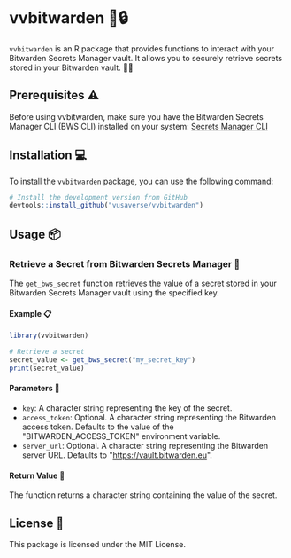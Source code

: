 # vvbitwarden 🚀🔒

`vvbitwarden` is an R package that provides functions to interact with your Bitwarden Secrets Manager vault. It allows you to securely retrieve secrets stored in your Bitwarden vault. 🔐✨

## Prerequisites ⚠️
Before using vvbitwarden, make sure you have the Bitwarden Secrets Manager CLI (BWS CLI) installed on your system:
[Secrets Manager CLI](https://bitwarden.com/help/secrets-manager-cli/)

## Installation 💻

To install the `vvbitwarden` package, you can use the following command:

```r
# Install the development version from GitHub
devtools::install_github("vusaverse/vvbitwarden")
```

## Usage 📦

### Retrieve a Secret from Bitwarden Secrets Manager 🔑

The `get_bws_secret` function retrieves the value of a secret stored in your Bitwarden Secrets Manager vault using the specified key.

#### Example 📋

```r
library(vvbitwarden)

# Retrieve a secret
secret_value <- get_bws_secret("my_secret_key")
print(secret_value)
```

#### Parameters 📜

- `key`: A character string representing the key of the secret.
- `access_token`: Optional. A character string representing the Bitwarden access token. Defaults to the value of the "BITWARDEN_ACCESS_TOKEN" environment variable.
- `server_url`: Optional. A character string representing the Bitwarden server URL. Defaults to "https://vault.bitwarden.eu".

#### Return Value 📄

The function returns a character string containing the value of the secret.

## License 📄

This package is licensed under the MIT License.
